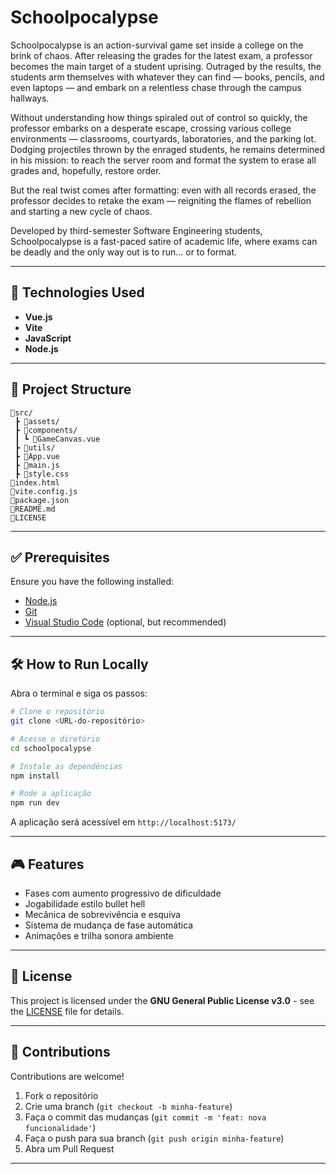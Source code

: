 # Schoolpocalypse

Schoolpocalypse is an action-survival game set inside a college on the brink of chaos. After releasing the grades for the latest exam, a professor becomes the main target of a student uprising. Outraged by the results, the students arm themselves with whatever they can find — books, pencils, and even laptops — and embark on a relentless chase through the campus hallways.

Without understanding how things spiraled out of control so quickly, the professor embarks on a desperate escape, crossing various college environments — classrooms, courtyards, laboratories, and the parking lot. Dodging projectiles thrown by the enraged students, he remains determined in his mission: to reach the server room and format the system to erase all grades and, hopefully, restore order.

But the real twist comes after formatting: even with all records erased, the professor decides to retake the exam — reigniting the flames of rebellion and starting a new cycle of chaos.

Developed by third-semester Software Engineering students, Schoolpocalypse is a fast-paced satire of academic life, where exams can be deadly and the only way out is to run... or to format.

---

## 🚀 Technologies Used

- **Vue.js**
- **Vite**
- **JavaScript**
- **Node.js**

---

## 📁 Project Structure

```
📂src/
 ┣ 📂assets/
 ┣ 📂components/
 ┃ ┗ 📄GameCanvas.vue
 ┣ 📂utils/
 ┣ 📄App.vue
 ┣ 📄main.js
 ┣ 📄style.css
📄index.html
📄vite.config.js
📄package.json
📄README.md
📄LICENSE
```

---

## ✅ Prerequisites

Ensure you have the following installed:

- [Node.js](https://nodejs.org/)
- [Git](https://git-scm.com/)
- [Visual Studio Code](https://code.visualstudio.com/) (optional, but recommended)

---

## 🛠️ How to Run Locally

Abra o terminal e siga os passos:

```bash
# Clone o repositório
git clone <URL-do-repositório>

# Acesse o diretório
cd schoolpocalypse

# Instale as dependências
npm install

# Rode a aplicação
npm run dev
```

A aplicação será acessível em `http://localhost:5173/`

---

## 🎮 Features

- Fases com aumento progressivo de dificuldade
- Jogabilidade estilo bullet hell
- Mecânica de sobrevivência e esquiva
- Sistema de mudança de fase automática
- Animações e trilha sonora ambiente

---

## 📜 License

This project is licensed under the **GNU General Public License v3.0** - see the [LICENSE](./LICENSE) file for details.

---

## 🤝 Contributions

Contributions are welcome!

1. Fork o repositório
2. Crie uma branch (`git checkout -b minha-feature`)
3. Faça o commit das mudanças (`git commit -m 'feat: nova funcionalidade'`)
4. Faça o push para sua branch (`git push origin minha-feature`)
5. Abra um Pull Request

---